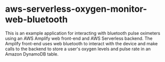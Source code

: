 # aws-serverless-oxygen-monitor-web-bluetooth

This is an example application for interacting with bluetooth pulse oximeters using an AWS Amplify web front-end and AWS Serverless backend. The Amplify front-end uses web bluetooth to interact with the device and make calls to the backend to store a user's oxygen levels and pulse rate in an Amazon DynamoDB table.

